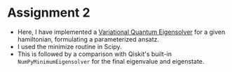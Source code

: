 # Assignment 2
- Here, I have implemented a [Variational Quantum Eigensolver](https://arxiv.org/pdf/2012.09265) for a given hamiltonian, formulating a parameterized ansatz.
- I used the minimize routine in Scipy.
- This is followed by a comparison with Qiskit's built-in `NumPyMinimumEigensolver` for the final eigenvalue and eigenstate. 
